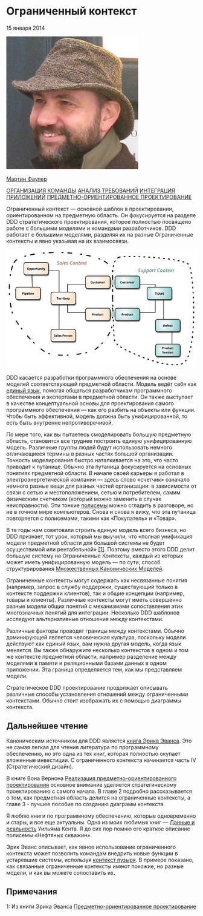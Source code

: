 # Ограниченный контекст

15 января 2014

![Martin Fowler](../microservice-guide/images/microservices/mf.jpg)

[Мартин Фаулер](https://martinfowler.com/)

[ОРГАНИЗАЦИЯ КОМАНДЫ](https://martinfowler.com/tags/team%20organization.html)
[АНАЛИЗ ТРЕБОВАНИЙ](https://martinfowler.com/tags/requirements%20analysis.html)
[ИНТЕГРАЦИЯ ПРИЛОЖЕНИЙ](https://martinfowler.com/tags/application%20integration.html)
[ПРЕДМЕТНО-ОРИЕНТИРОВАННОЕ ПРОЕКТИРОВАНИЕ](https://martinfowler.com/tags/domain%20driven%20design.html)

Ограниченный контекст — основной шаблон в проектировании, ориентированном на 
предметную область. Он фокусируется на разделе DDD стратегического проектирования, 
которое полностью посвящено работе с большими моделями и командами разработчиков.
DDD работает с большими моделями, разделяя их на разные Ограниченные контексты и
явно указывая на их взаимосвязи.

![bounded-context](images/BoundedContext/sketch.png)

DDD касается разработки программного обеспечения на основе моделей соответствующей 
предметной области. Модель ведёт себя как [единый язык](https://martinfowler.com/bliki/UbiquitousLanguage.html), помогая общаться разработчикам 
программного обеспечения и экспертами в предметной области. Он также выступает в 
качестве концептуальной основы для проектирования самого программного 
обеспечения — как его разбить на объекты или функции. Чтобы быть эффективной, 
модель должна быть унифицированной, то есть быть внутренне непротиворечивой.

По мере того, как вы пытаетесь смоделировать большую предметную область, 
становится все труднее построить единую унифицированную модель. Различные 
группы людей будут использовать немного отличающиеся термины в разных частях 
большой организации. Точность моделирования быстро наталкивается на это, что 
часто приводит к путанице. Обычно эта путаница фокусируется на основных понятиях 
предметной области. В начале своей карьеры я работал в электроэнергетической 
компании — здесь слово «счетчик» означало немного разные вещи для разных 
частей организации: в зависимости от связи с сетью и местоположением, сетью и 
потребителем, самим физическим счетчиком (который можно заменить в случае 
неисправности). Эти тонкие [полисемы](http://en.wikipedia.org/wiki/Polysemy) можно сгладить в разговоре, но не в точном 
мире компьютеров. Снова и снова я вижу, что эта путаница повторяется с полисемами, 
такими как «Покупатель» и «Товар».

В те годы нам советовали строить единую модель всего бизнеса, но DDD признает,
тот урок, который мы выучили, что «полная унификация модели предметной области 
для большой системы не будет осуществимой или рентабельной» [[1]](https://martinfowler.com/bliki/BoundedContext.html#footnote-quote). Поэтому вместо 
этого DDD делит большую систему на Ограниченные Контексты, каждый из которых 
может иметь унифицированную модель — по сути, способ структурирования 
[Множественных Канонических Моделей](https://martinfowler.com/bliki/MultipleCanonicalModels.html).

Ограниченные контексты могут содержать как несвязанные понятия (например, запрос
в службу поддержки, существующий только в контексте поддержки клиентов), так и 
общие концепции (например, товары и клиенты). Различные контексты могут иметь 
совершенно разные модели общих понятий с механизмами сопоставления этих 
многозначных понятий для интеграции. Несколько DDD шаблонов исследуют 
альтернативные отношения между контекстами.

Различные факторы проводят границы между контекстами. Обычно доминирующей является 
человеческая культура, поскольку модели действуют как единый язык, вам нужна 
другая модель, когда язык меняется. Вы также обнаружите несколько контекстов в 
одном и том же контексте предметной области, например разделение между моделями 
в памяти и реляционными базами данных в одном приложении. Эта граница определяется 
тем, как мы представляем модели.

Стратегическое DDD проектирование продолжает описывать различные способы 
установления отношений между ограниченными контекстами. Обычно стоит изображать 
их с помощью диаграммы контекста.

## Дальнейшее чтение

Каноническим источником для DDD является [книга Эрика Эванса](https://www.amazon.com/gp/product/0321125215/ref=as_li_tl?ie=UTF8&camp=1789&creative=9325&creativeASIN=0321125215&linkCode=as2&tag=martinfowlerc-20). Это не самая легкая 
для чтения литература по программному обеспечению, но это одна из тех книг, 
которая полностью окупает вложенные инвестиции. С ограниченного контекста 
начинается часть IV (Стратегический дизайн).

В книге Вона Вернона [Реализация предметно-ориентированного проектирования](https://www.amazon.com/gp/product/0321834577/ref=as_li_tl?ie=UTF8&camp=1789&creative=9325&creativeASIN=0321834577&linkCode=as2&tag=martinfowlerc-20) 
основное внимание уделяется стратегическому проектированию с самого начала. 
В главе 2 подробно рассказывается о том, как предметная область делится на 
ограниченные контексты, а главе 3 - лучшее пособие по созданию диаграмм контекста.

Я люблю книги по программному обеспечению, которые одновременно и стары, и все 
еще актуальны. Одна из моих любимых книг — [Данные и реальность](https://www.amazon.com/gp/product/1935504215/ref=as_li_tl?ie=UTF8&camp=1789&creative=9325&creativeASIN=1935504215&linkCode=as2&tag=martinfowlerc-20) Уильяма 
Кента. Я до сих пор помню его краткое описание полисемы «Нефтяных скважин».

Эрик Эванс описывает, как явное использование ограниченного контекста может 
позволить командам внедрить новые функции в устаревшие системы, используя 
[контекст пузыря](http://domainlanguage.com/wp-content/uploads/2016/04/GettingStartedWithDDDWhenSurroundedByLegacySystemsV1.pdf). В примере показано, как связанные ограниченные контексты 
имеют похожие, но разные модели, и как вы можете сопоставить их.

## Примечания

1: Из книги Эрика Эванса [Предметно-ориентированное проектирование](https://www.amazon.com/gp/product/0321125215/ref=as_li_tl?ie=UTF8&camp=1789&creative=9325&creativeASIN=0321125215&linkCode=as2&tag=martinfowlerc-20)